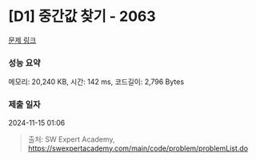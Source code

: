 # [D1] 중간값 찾기 - 2063 

[문제 링크](https://swexpertacademy.com/main/code/problem/problemDetail.do?contestProbId=AV5QPsXKA2UDFAUq) 

### 성능 요약

메모리: 20,240 KB, 시간: 142 ms, 코드길이: 2,796 Bytes

### 제출 일자

2024-11-15 01:06



> 출처: SW Expert Academy, https://swexpertacademy.com/main/code/problem/problemList.do
